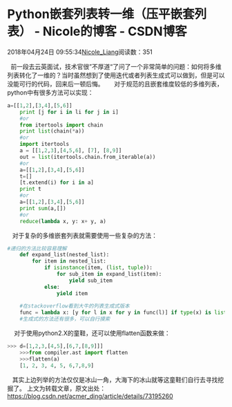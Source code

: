 # Python嵌套列表转一维（压平嵌套列表） - Nicole的博客 - CSDN博客
2018年04月24日 09:55:34[Nicole_Liang](https://me.csdn.net/weixin_39541558)阅读数：351

  前一段去云英面试，技术官很”不厚道“了问了一个非常简单的问题：如何将多维列表转化了一维的？当时虽然想到了使用迭代或者列表生成式可以做到，但是可以没能可行的代码，回来后一顿后悔。
     对于规范的且嵌套维度较低的多维列表，python中有很多方法可以实现：
```python
a=[[1,2],[3,4],[5,6]]  
    print [j for i in li for j in i]  
    #or  
    from itertools import chain  
    print list(chain(*a))  
    #or  
    import itertools  
    a = [[1,2,3],[4,5,6], [7], [8,9]]  
    out = list(itertools.chain.from_iterable(a))  
    #or  
    a=[[1,2],[3,4],[5,6]]  
    t=[]  
    [t.extend(i) for i in a]  
    print t  
    #or  
    a=[[1,2],[3,4],[5,6]]  
    print sum(a,[])  
    #or  
    reduce(lambda x, y: x+ y, a)
```
   对于复杂的多维嵌套列表就需要使用一些复杂的方法：
```python
#递归的方法比较容易理解  
    def expand_list(nested_list):  
        for item in nested_list:  
            if isinstance(item, (list, tuple)):  
                for sub_item in expand_list(item):  
                    yield sub_item  
            else:  
                yield item  
                  
    #在stackoverflow看到大牛的列表生成式版本  
    func = lambda x: [y for l in x for y in func(l)] if type(x) is list else [x]  
    #生成式的方法还有很多，可以自行摸索
```
    对于使用python2.X的童鞋，还可以使用flatten函数来做：
```python
>>> d=[1,2,3,[4,5],[6,7,[8,9]]]  
    >>>from compiler.ast import flatten  
    >>>flatten(a)  
    [1, 2, 3, 4, 5, 6,7,8,9]
```
   其实上边列举的方法仅仅是冰山一角，大海下的冰山就等这童鞋们自行去寻找挖掘了。
上文为转载文章，原文出处：https://blog.csdn.net/acmer_ding/article/details/73195260
